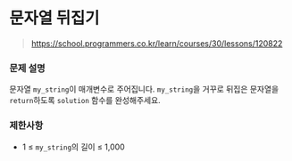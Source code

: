 # 문자열 뒤집기

> https://school.programmers.co.kr/learn/courses/30/lessons/120822

### 문제 설명

문자열 `my_string`이 매개변수로 주어집니다. `my_string`을 거꾸로 뒤집은 문자열을 `return`하도록 `solution` 함수를 완성해주세요.

### 제한사항

- 1 ≤ `my_string`의 길이 ≤ 1,000
